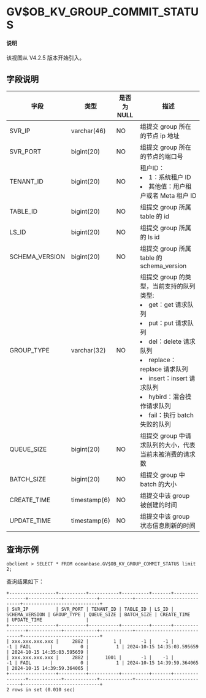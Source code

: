 # GV$OB_KV_GROUP_COMMIT_STATUS

<main id="notice" type='explain'>
  <h4>说明</h4>
  <p>该视图从 V4.2.5 版本开始引入。</p>
</main>

## 字段说明

| **字段** | **类型** | **是否为 NULL** | **描述** |
| --- | --- | --- | --- |
| SVR_IP | varchar(46) | NO | 组提交 group 所在的节点 ip 地址 |
| SVR_PORT | bigint(20) | NO | 组提交 group 所在的节点的端口号 |
| TENANT_ID | bigint(20) | NO | 租户ID： <li> 1：系统租户 ID <li>其他值：用户租户或者 Meta 租户 ID |
| TABLE_ID | bigint(20) | NO | 组提交 group 所属 table 的 id |
| LS_ID | bigint(20) | NO | 组提交 group 所属的 ls id |
| SCHEMA_VERSION | bigint(20) | NO |  组提交 group 所属 table 的 schema_version |
| GROUP_TYPE | varchar(32) | NO | 组提交 group 的类型，当前支持的队列类型: <li> get：get 请求队列 <li>put：put 请求队列 <li>del：delete 请求队列 <li>replace：replace 请求队列 <li>insert：insert 请求队列 <li>hybird：混合操作请求队列 <li>fail：执行 batch 失败的队列  |
| QUEUE_SIZE | bigint(20) | NO | 组提交 group 中请求队列的大小，代表当前未被消费的请求数 |
| BATCH_SIZE | bigint(20) | NO | 组提交 group 中 batch 的大小 |
| CREATE_TIME | timestamp(6) | NO  | 组提交中该 group 被创建的时间  |
| UPDATE_TIME | timestamp(6) | NO  | 组提交中该 group 状态信息刷新的时间  |

## 查询示例

```shell
obclient > SELECT * FROM oceanbase.GV$OB_KV_GROUP_COMMIT_STATUS limit 2;
```

查询结果如下：

```shell
+-----------------+----------+-----------+----------+-------+----------------+------------+------------+------------+----------------------------+----------------------------+
| SVR_IP          | SVR_PORT | TENANT_ID | TABLE_ID | LS_ID | SCHEMA_VERSION | GROUP_TYPE | QUEUE_SIZE | BATCH_SIZE | CREATE_TIME                | UPDATE_TIME                |
+-----------------+----------+-----------+----------+-------+----------------+------------+------------+------------+----------------------------+----------------------------+
| xxx.xxx.xxx.xxx |     2882 |         1 |       -1 |    -1 |             -1 | FAIL       |          0 |          1 | 2024-10-15 14:35:03.595659 | 2024-10-15 14:35:03.595659 |
| xxx.xxx.xxx.xxx |     2882 |      1001 |       -1 |    -1 |             -1 | FAIL       |          0 |          1 | 2024-10-15 14:39:59.364065 | 2024-10-15 14:39:59.364065 |
+-----------------+----------+-----------+----------+-------+----------------+------------+------------+------------+----------------------------+----------------------------+
2 rows in set (0.010 sec)
```
